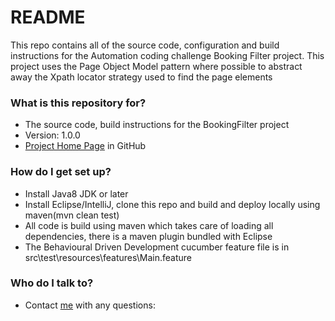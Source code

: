 # README #

This repo contains all of the source code, configuration and build instructions for the Automation coding challenge Booking Filter project. 
This project uses the Page Object Model pattern where possible to abstract away the Xpath locator strategy used to find the page elements

### What is this repository for? ###

* The source code, build instructions for the BookingFilter project
* Version: 1.0.0
* [Project Home Page](https://github.com/noelphylan/automation-coding-challenge) in GitHub


### How do I get set up? ###

* Install Java8 JDK or later
* Install Eclipse/IntelliJ, clone this repo and build and deploy locally using maven(mvn clean test)
* All code is build using maven which takes care of loading all dependencies, there is a maven plugin bundled with Eclipse
* The Behavioural Driven Development cucumber feature file is in src\test\resources\features\Main.feature


### Who do I talk to? ###

* Contact [me](mailto:noel.phylan@gmail.com) with any questions:

